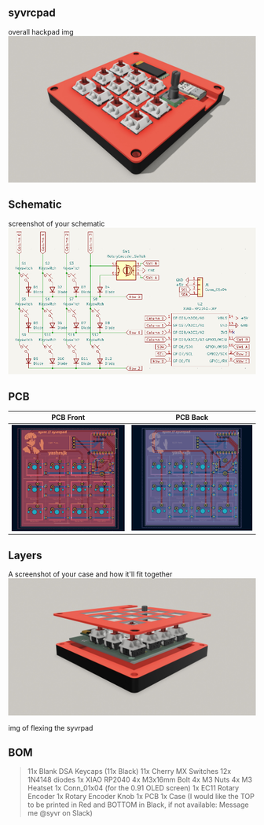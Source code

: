 ## syvrcpad
overall hackpad img
![image](/assets/syvrcpad.JPG)

## Schematic
screenshot of your schematic
![image](/assets/schematic.png)

## PCB
PCB Front           |  PCB Back
:-------------------------:|:-------------------------:|
![image](/assets/pcb_front.png)    |  ![image](/assets/pcb_back.png)

## Layers
A screenshot of your case and how it'll fit together
![image](/assets/layers.JPG)

img of flexing the syvrpad

## BOM
> 11x Blank DSA Keycaps (11x Black)
> 11x Cherry MX Switches
> 12x 1N4148 diodes
> 1x XIAO RP2040
> 4x M3x16mm Bolt
> 4x M3 Nuts
> 4x M3 Heatset
> 1x Conn_01x04 (for the 0.91 OLED screen)
> 1x EC11 Rotary Encoder
> 1x Rotary Encoder Knob
> 1x PCB
> 1x Case (I would like the TOP to be printed in Red and BOTTOM in Black, if not available: Message me @syvr on Slack)